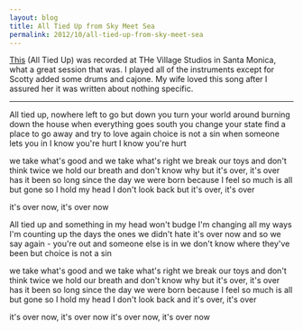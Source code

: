 ```yaml
---
layout: blog
title: All Tied Up from Sky Meet Sea
permalink: 2012/10/all-tied-up-from-sky-meet-sea
---
```


<a href="http://kristeraxel.com/media/2012-kristeraxel-AllTiedUp.mp3">This</a> (All Tied Up) was recorded at THe Village Studios in Santa Monica, what a great session that was. I played all of the instruments except for Scotty added some drums and cajone. My wife loved this song after I assured her it was written about nothing specific.

------


All tied up, nowhere left to go but down 
you turn your world around 
burning down the house 
when everything goes south 
you change your state 
find a place to go away 
and try to love again 
choice is not a sin 
when someone lets you in 
I know you're hurt 
I know you're hurt 

we take what's good and we take what's right 
we break our toys and don't think twice 
we hold our breath and don't know why 
but it's over, it's over 
has it been so long since the day we were born 
because I feel so much is all but gone 
so I hold my head I don't look back 
but it's over, it's over 

it's over now, it's over now 

All tied up and something in my head won't budge 
I'm changing all my ways 
I'm counting up the days 
the ones we didn't hate 
it's over now and so we say again - you're out 
and someone else is in 
we don't know where they've been 
but choice is not a sin 

we take what's good and we take what's right 
we break our toys and don't think twice 
we hold our breath and don't know why 
but it's over, it's over 
has it been so long since the day we were born 
because I feel so much is all but gone 
so I hold my head I don't look back 
and it's over, it's over 

it's over now, it's over now 
it's over now, it's over now
